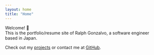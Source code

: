 ```yaml
---
layout: home
title: "Home"
---
```


Welcome! 👋  
This is the portfolio/resume site of Ralph Gonzalvo, a software engineer based in Japan.

Check out my [projects](/projects) or contact me at [GitHub](https://github.com/RalphGonzalvo).
